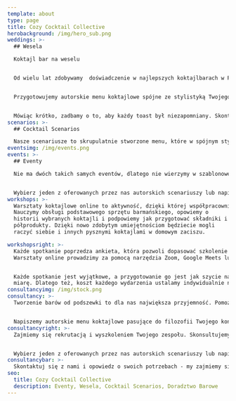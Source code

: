 ```yaml
---
template: about
type: page
title: Cozy Cocktail Collective
herobackground: /img/hero_sub.png
weddings: >-
  ## Wesela

  Koktajl bar na weselu


  Od wielu lat zdobywamy  doświadczenie w najlepszych koktajlbarach w Polsce in a świecie. Teraz przeniesiemy najwyższą jakość w organizacji i obsłudze baru na Twoje wesele.


  Przygotowujemy autorskie menu koktajlowe spójne ze stylistyką Twojego przyjęcia, zaaranżujemy bar, dobierzemy wina i przaygotujemy selekcję alkoholi premium.


  Mówiąc krótko, zadbamy o to, aby każdy toast był niezapomniany. Skontaktuj się z nami, opowiedz nam o swoim wymarzonym weselu, a my przygotujemy Tobie spersonalizowaną ofertę.
scenarios: >-
  ## Cocktail Scenarios

  Nasze scenariusze to skrupulatnie stworzone menu, które w spójnym stylu łączą ze sobą koktajle wytrawne i słodkie, długie i krótkie, intensywne i orzeźwiające. Dzięki temu każdy z gości Twojego wydarzenia będzie mógł odnaleźć coś dla siebie. Każdy z koktajli bazujemy na najwyższej jakości alkoholach, a wszystkie składniki przygotowujemy sami według naszych receptur w duchu zero waste. Jeżeli nie znalazłeś scenariusza dla siebie - nie martw się - z wielką przyjemnością napiszemy spersonalizowane menu dostosowane do Twoich wizji i potrzeb.
eventsimg: /img/events.png
events: >-
  ## Eventy 

  Nie ma dwóch takich samych eventów, dlatego nie wierzymy w szablonowe rozwiązania. Niezależnie od tego czy organizujesz dużą , firmową imprezę czy też potrzebujesz kamerlanej usługi barowej na prywatne spotkanie - chętnie Ci pomożemy.


  Wybierz jeden z oferowanych przez nas autorskich scenariuszy lub napisz do nas, i pozwól nam zaprojektować bar na Twoje wydarzenie.
workshops: >-
  Warsztaty koktajlowe online to aktywność, dzięki której współpracownicy nie tylko się zintegrują, ale również będą mieli szansę zdobyć nowe umiejętności.
  Nauczymy obsługi podstawowego sprzętu barmańskiego, opowiemy o
  historii wybranych koktajli i podpowiemy jak przygotować składniki i
  półprodukty. Dzięki nowo zdobytym umiejętnościom będziecie mogli
  raczyć siebie i innych pysznymi koktajlami w domowym zaciszu.

workshopsright: >-
  Każde spotkanie poprzedza ankieta, która pozwoli dopasować szkolenie do indywidualnych preferencji uczestników.
  Warsztaty online prowadzimy za pomocą narzędzia Zoom, Google Meets lub innym wskazanym przez klienta.


  Każde spotkanie jest wyjątkowe, a przygotowanie go jest jak szycie na
  miarę. Dlatego też, koszt każdego wydarzenia ustalamy indywidualnie na podstawie potrzeb i preferencji klienta.
consultancyimg: /img/stock.png
consultancy: >-
  Tworzenie barów od podszewki to dla nas największa przyjemność. Pomożemy Ci zarówno jeżeli masz już funkcjonujący bar i chcesz usprawnić działalnośc tej częsci restauracji, a także jeśli potrzebujesz doradztwa przy całkowicie nowym projekcie


  Napiszemy autorskie menu koktajlowe pasujące do filozofii Twojego konceptu, wyselekcjonujemy wina, piwa, alkohole mocne oraz napoje bezalkoholowe. Rozpiszemy receptury, wyliczymy marżę i odpowiednio wycenimy wszystkie pozycje w menu
consultancyright: >-
  Zajmiemy się rekrutacją i wyszkoleniem Twojego zespołu. Skonsultujemy projekt techniczny baru, tak aby zapewnić możliwie najlepszą ergonomię pracy i sprawny serwis. Podzielimy się siątką kontaktów, od najbardziej opłacalnych dostawców po najlepszych fotografów koktajlowych.


  Wybierz jeden z oferowanych przez nas autorskich scenariuszy lub napisz do nas, i pozwól nam zaprojektować bar na Twoje wydarzenie.
consultancybar: >-
  Skontaktuj się z nami i opowiedz o swoich potrzebach - my zajmiemy się resztą.
seo:
  title: Cozy Cocktail Collective
  description: Eventy, Wesela, Cocktail Scenarios, Doradztwo Barowe
---
```

